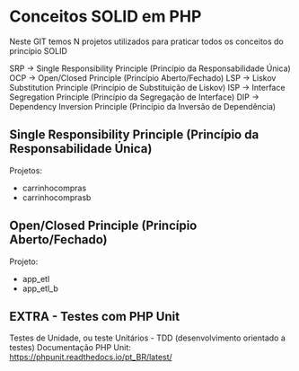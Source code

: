 # Conceitos SOLID em PHP
Neste GIT temos N projetos utilizados para praticar todos os conceitos do princípio SOLID

SRP -> Single Responsibility Principle (Princípio da Responsabilidade Única)
OCP -> Open/Closed Principle (Princípio Aberto/Fechado)
LSP -> Liskov Substitution Principle (Princípio de Substituição de Liskov)
ISP -> Interface Segregation Principle (Princípio da Segregação de Interface)
DIP -> Dependency Inversion Principle (Princípio da Inversão de Dependência)

## Single Responsibility Principle (Princípio da Responsabilidade Única)

Projetos:
- carrinhocompras
- carrinhocomprasb

## Open/Closed Principle (Princípio Aberto/Fechado)

Projeto:
- app_etl
- app_etl_b


## EXTRA - Testes com PHP Unit
Testes de Unidade, ou teste Unitários - TDD (desenvolvimento orientado a testes)
Documentação PHP Unit: https://phpunit.readthedocs.io/pt_BR/latest/

